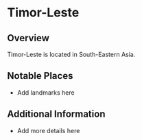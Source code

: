 # Timor-Leste
## Overview
Timor-Leste is located in South-Eastern Asia.

## Notable Places
- Add landmarks here

## Additional Information
- Add more details here
